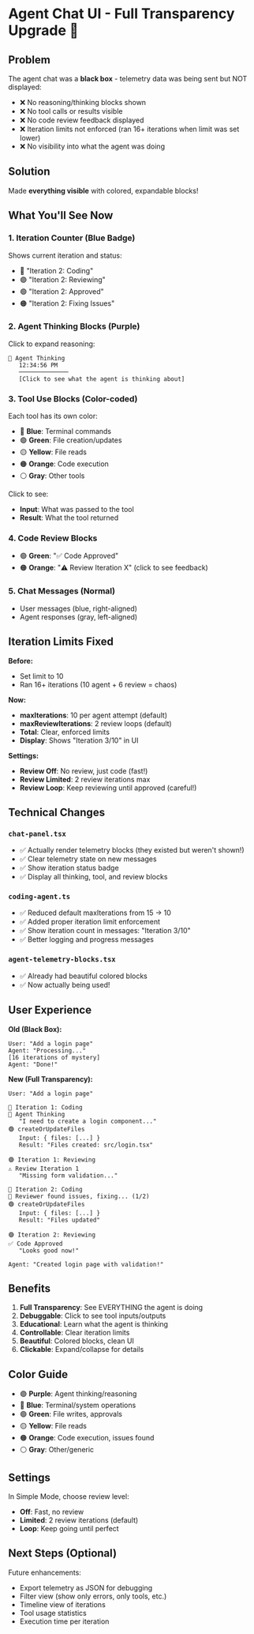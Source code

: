 # Agent Chat UI - Full Transparency Upgrade 🎉

## Problem

The agent chat was a **black box** - telemetry data was being sent but NOT displayed:
- ❌ No reasoning/thinking blocks shown
- ❌ No tool calls or results visible
- ❌ No code review feedback displayed
- ❌ Iteration limits not enforced (ran 16+ iterations when limit was set lower)
- ❌ No visibility into what the agent was doing

## Solution

Made **everything visible** with colored, expandable blocks!

## What You'll See Now

### 1. **Iteration Counter** (Blue Badge)
Shows current iteration and status:
- 🔵 "Iteration 2: Coding"
- 🟣 "Iteration 2: Reviewing"
- 🟢 "Iteration 2: Approved"
- 🟠 "Iteration 2: Fixing Issues"

### 2. **Agent Thinking Blocks** (Purple)
Click to expand reasoning:
```
🧠 Agent Thinking
   12:34:56 PM
   ──────────────
   [Click to see what the agent is thinking about]
```

### 3. **Tool Use Blocks** (Color-coded)
Each tool has its own color:
- 🔵 **Blue**: Terminal commands
- 🟢 **Green**: File creation/updates
- 🟡 **Yellow**: File reads
- 🟠 **Orange**: Code execution
- ⚪ **Gray**: Other tools

Click to see:
- **Input**: What was passed to the tool
- **Result**: What the tool returned

### 4. **Code Review Blocks**
- 🟢 **Green**: "✅ Code Approved"
- 🟠 **Orange**: "⚠️ Review Iteration X" (click to see feedback)

### 5. **Chat Messages** (Normal)
- User messages (blue, right-aligned)
- Agent responses (gray, left-aligned)

## Iteration Limits Fixed

**Before:**
- Set limit to 10
- Ran 16+ iterations (10 agent + 6 review = chaos)

**Now:**
- **maxIterations**: 10 per agent attempt (default)
- **maxReviewIterations**: 2 review loops (default)
- **Total**: Clear, enforced limits
- **Display**: Shows "Iteration 3/10" in UI

**Settings:**
- **Review Off**: No review, just code (fast!)
- **Review Limited**: 2 review iterations max
- **Review Loop**: Keep reviewing until approved (careful!)

## Technical Changes

### `chat-panel.tsx`
- ✅ Actually render telemetry blocks (they existed but weren't shown!)
- ✅ Clear telemetry state on new messages
- ✅ Show iteration status badge
- ✅ Display all thinking, tool, and review blocks

### `coding-agent.ts`
- ✅ Reduced default maxIterations from 15 → 10
- ✅ Added proper iteration limit enforcement
- ✅ Show iteration count in messages: "Iteration 3/10"
- ✅ Better logging and progress messages

### `agent-telemetry-blocks.tsx`
- ✅ Already had beautiful colored blocks
- ✅ Now actually being used!

## User Experience

**Old (Black Box):**
```
User: "Add a login page"
Agent: "Processing..."
[16 iterations of mystery]
Agent: "Done!"
```

**New (Full Transparency):**
```
User: "Add a login page"

🔵 Iteration 1: Coding
🧠 Agent Thinking
   "I need to create a login component..."
🟢 createOrUpdateFiles
   Input: { files: [...] }
   Result: "Files created: src/login.tsx"

🟣 Iteration 1: Reviewing
⚠️ Review Iteration 1
   "Missing form validation..."

🔵 Iteration 2: Coding
🔧 Reviewer found issues, fixing... (1/2)
🟢 createOrUpdateFiles
   Input: { files: [...] }
   Result: "Files updated"

🟣 Iteration 2: Reviewing
✅ Code Approved
   "Looks good now!"

Agent: "Created login page with validation!"
```

## Benefits

1. **Full Transparency**: See EVERYTHING the agent is doing
2. **Debuggable**: Click to see tool inputs/outputs
3. **Educational**: Learn what the agent is thinking
4. **Controllable**: Clear iteration limits
5. **Beautiful**: Colored blocks, clean UI
6. **Clickable**: Expand/collapse for details

## Color Guide

- 🟣 **Purple**: Agent thinking/reasoning
- 🔵 **Blue**: Terminal/system operations
- 🟢 **Green**: File writes, approvals
- 🟡 **Yellow**: File reads
- 🟠 **Orange**: Code execution, issues found
- ⚪ **Gray**: Other/generic

## Settings

In Simple Mode, choose review level:
- **Off**: Fast, no review
- **Limited**: 2 review iterations (default)
- **Loop**: Keep going until perfect

## Next Steps (Optional)

Future enhancements:
- Export telemetry as JSON for debugging
- Filter view (show only errors, only tools, etc.)
- Timeline view of iterations
- Tool usage statistics
- Execution time per iteration
